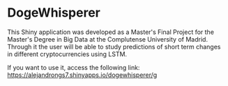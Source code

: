 # DogeWhisperer
This Shiny application was developed as a Master's Final Project for the Master's Degree in Big Data at the Complutense University of Madrid. Through it the user will be able to study predictions of short term changes in different cryptocurrencies using LSTM.

If you want to use it, access the following link: https://alejandrongs7.shinyapps.io/dogewhisperer/g

